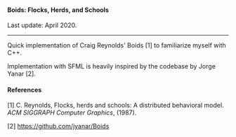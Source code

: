 #### Boids: Flocks, Herds, and Schools

Last update: April 2020.

---

Quick implementation of Craig Reynolds' Boids [1] to familiarize myself with C++. 

Implementation with SFML is heavily inspired by the codebase by Jorge Yanar [2].

#### References

[1] C. Reynolds, Flocks, herds and schools: A distributed behavioral model. *ACM SIGGRAPH Computer Graphics*, (1987).

[2] https://github.com/jyanar/Boids

